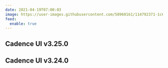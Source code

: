 ```yaml
---
date: 2021-04-19T07:00:03
image: https://user-images.githubusercontent.com/58960161/114792371-1c66d800-9d3d-11eb-8132-f807c7c83d98.png
feed:
  enable: true
---
```


## Cadence UI v3.25.0
<release-notes
  owner="uber"
  repo="cadence-web"
  tag="v3.25.0"
/>

## Cadence UI v3.24.0
<release-notes
  owner="uber"
  repo="cadence-web"
  tag="v3.24.0"
/>
